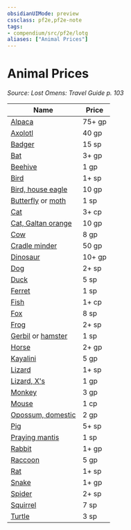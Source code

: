 ```yaml
---
obsidianUIMode: preview
cssclass: pf2e,pf2e-note
tags:
- compendium/src/pf2e/lotg
aliases: ["Animal Prices"]
---
```

# Animal Prices  
*Source: Lost Omens: Travel Guide p. 103*  

| Name | Price |
|------|-------|
| [Alpaca](alpaca-lotg.md) | 75+ gp |
| [Axolotl](axolotl-lotg.md) | 40 gp |
| [Badger](badger-lotg.md) | 15 sp |
| [Bat](bat-lotg.md) | 3+ gp |
| [Beehive](beehive-lotg.md) | 1 gp |
| [Bird](bird-lotg.md) | 1+ sp |
| [Bird, house eagle](house-eagle-lotg.md) | 10 gp |
| [Butterfly](butterfly-lotg.md) or [moth](moth-lotg.md) | 1 sp |
| [Cat](cat-lotg.md) | 3+ cp |
| [Cat, Galtan orange](galtan-orange-cat-lotg.md) | 10 gp |
| [Cow](cow-lotg.md) | 8 gp |
| [Cradle minder](cradle-minder-lotg.md) | 50 gp |
| [Dinosaur](dinosaur-lotg.md) | 10+ gp |
| [Dog](dog-lotg.md) | 2+ sp |
| [Duck](duck-lotg.md) | 5 sp |
| [Ferret](ferret-lotg.md) | 1 sp |
| [Fish](fish-lotg.md) | 1+ cp |
| [Fox](fox-lotg.md) | 8 sp |
| [Frog](frog-lotg.md) | 2+ sp |
| [Gerbil](gerbil-lotg.md) or [hamster](hamster-lotg.md) | 1 sp |
| [Horse](horse-lotg.md) | 2+ gp |
| [Kayalini](kayalini-lotg.md) | 5 gp |
| [Lizard](lizard-lotg.md) | 1+ sp |
| [Lizard, X's](xs-lizard-lotg.md) | 1 gp |
| [Monkey](monkey-lotg.md) | 3 gp |
| [Mouse](mouse-lotg.md) | 1 cp |
| [Opossum, domestic](opossum-domestic-lotg.md) | 2 gp |
| [Pig](pig-lotg.md) | 5+ sp |
| [Praying mantis](praying-mantis-lotg.md) | 1 sp |
| [Rabbit](rabbit-lotg.md) | 1+ gp |
| [Raccoon](raccoon-lotg.md) | 5 gp |
| [Rat](rat-lotg.md) | 1+ sp |
| [Snake](snake-lotg.md) | 1+ gp |
| [Spider](spider-lotg.md) | 2+ sp |
| [Squirrel](squirrel-lotg.md) | 7 sp |
| [Turtle](turtle-lotg.md) | 3 sp |